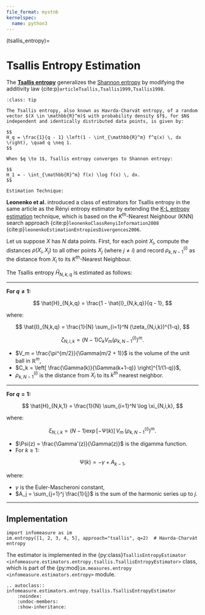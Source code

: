 ```yaml
---
file_format: mystnb
kernelspec:
  name: python3
---
```


(tsallis_entropy)=
# Tsallis Entropy Estimation
The [**Tsallis entropy**](index.md#renyi-alpha-entropy) generalizes the [Shannon entropy](index.md#shannon-entropy) by modifying the additivity law {cite:p}`articleTsallis,Tsallis1999,Tsallis1998`.

```{admonition} Tsallis Entropy
:class: tip

The Tsallis entropy, also known as Havrda-Charvát entropy, of a random vector $(X \in \mathbb{R}^m)$ with probability density $f$, for $N$ independent and identically distributed data points, is given by:

$$
H_q = \frac{1}{q - 1} \left(1 - \int_{\mathbb{R}^m} f^q(x) \, dx \right), \quad q \neq 1.
$$

When $q \to 1$, Tsallis entropy converges to Shannon entropy:

$$
H_1 = - \int_{\mathbb{R}^m} f(x) \log f(x) \, dx.
$$
```
``Estimation Technique:``

**Leonenko et al.** introduced a class of estimators for Tsallis entropy in the same article as the Rényi entropy estimator by extending the [K-L entropy estimation](kozachenko_leonenko.md) technique, which is based on the $K^{th}$-Nearest Neighbour (KNN) search approach {cite:p}`leonenkoClassRenyiInformation2008` {cite:p}`leonenkoEstimationEntropiesDivergences2006`.

Let us suppose $X$ has $N$ data points.
First, for each point $X_i$, compute the distances $\rho(X_i, X_j)$ to all other points $X_j$ (where $j \neq i$) and record $\rho_{k,N-1}^{(i)}$ as the distance from $X_i$ to its $K^{th}$-Nearest Neighbour.

The Tsallis entropy $\hat{H}_{N,k,q}$ is estimated as follows:

---
**For $q \neq 1$:**

$$
\hat{H}_{N,k,q} = \frac{1 - \hat{I}_{N,k,q}}{q - 1},
$$

where:

$$
\hat{I}_{N,k,q} = \frac{1}{N} \sum_{i=1}^N (\zeta_{N,i,k})^{1-q},
$$

$$
\zeta_{N,i,k} = (N-1) C_k V_m (\rho_{k,N-1}^{(i)})^m.
$$

- $V_m = \frac{\pi^{m/2}}{\Gamma(m/2 + 1)}$ is the volume of the unit ball in $\mathbb{R}^m$,
- $C_k = \left[ \frac{\Gamma(k)}{\Gamma(k+1-q)} \right]^{1/(1-q)}$,
- $\rho_{k,N-1}^{(i)}$ is the distance from $X_i$ to its $k^{th}$ nearest neighbor.

---

**For $q = 1$:**

$$
\hat{H}_{N,k,1} = \frac{1}{N} \sum_{i=1}^N \log \xi_{N,i,k},
$$

where:

$$
\xi_{N,i,k} = (N-1) \exp[-\Psi(k)] \, V_m \, \left(\rho_{k,N-1}^{(i)}\right)^m.
$$

- $\Psi(z) = \frac{\Gamma'(z)}{\Gamma(z)}$ is the digamma function.
- For $k \geq 1$:

$$
\Psi(k) = -\gamma + A_{k-1},
$$

where:
- $\gamma$ is the Euler-Mascheroni constant,
- $A_j = \sum_{j=1}^j \frac{1}{j}$ is the sum of the harmonic series up to $j$.
---

## Implementation

```{code-cell}
import infomeasure as im
im.entropy([1, 2, 3, 4, 5], approach="tsallis", q=2)  # Havrda-Charvát entropy
```



The estimator is implemented in the {py:class}`TsallisEntropyEstimator <infomeasure.estimators.entropy.tsallis.TsallisEntropyEstimator>` class,
which is part of the {py:mod}`im.measures.entropy <infomeasure.estimators.entropy>` module.

```{eval-rst}
.. autoclass:: infomeasure.estimators.entropy.tsallis.TsallisEntropyEstimator
    :noindex:
    :undoc-members:
    :show-inheritance:
```
